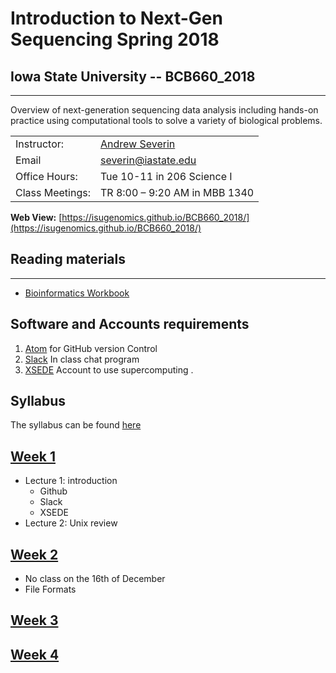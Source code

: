 # Introduction to Next-Gen Sequencing Spring 2018

## Iowa State University -- BCB660_2018
---
Overview of next-generation sequencing data analysis including hands-on practice using computational tools to solve a variety of biological problems.

| | |  
|---|---|  
|Instructor:|	[Andrew Severin](severin@iastate.edu)|  
|Email|severin@iastate.edu|  
|Office Hours:| Tue 10-11 in 206 Science I|
|Class Meetings:| TR 8:00 – 9:20 AM in MBB 1340|

**Web View:** [https://isugenomics.github.io/BCB660_2018/](https://isugenomics.github.io/BCB660_2018/)

## Reading materials
---
* [Bioinformatics Workbook](https://isugenomics.github.io/bioinformatics-workbook/)

## Software and Accounts requirements

1. [Atom](https://atom.io/) for GitHub version Control
2. [Slack](https://slack.com/get-started) In class chat program
3. [XSEDE](https://portal.xsede.org/?p_p_id=58&p_p_lifecycle=0&p_p_state=maximized&p_p_mode=view&saveLastPath=0&_58_struts_action=%2Flogin%2Fcreate_account) Account to use supercomputing .

## Syllabus
The syllabus can be found [here](Syllabus.md)

## [Week 1](\Week_01)
* Lecture 1: introduction
  * Github
  * Slack
  * XSEDE
* Lecture 2: Unix review

## [Week 2](\Week_02)
* No class on the 16th of December
* File Formats

## [Week 3](\Week_03)

## [Week 4](\Week_04)
